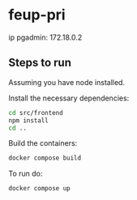 # feup-pri

ip pgadmin: 172.18.0.2

## Steps to run

Assuming you have node installed.

Install the necessary dependencies:
```bash
cd src/frontend
npm install
cd ..
```

Build the containers:

```bash
docker compose build
``` 

To run do:
```bash
docker compose up
```
